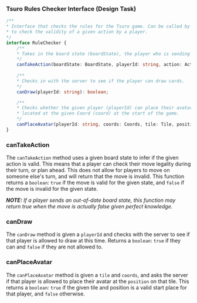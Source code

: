 ### Tsuro Rules Checker Interface (Design Task)

```ts
/**
* Interface that checks the rules for the Tsuro game. Can be called by a player, will ALWAYS be called by the referee
* to check the validity of a given action by a player.
*/
interface RuleChecker {
    /**
    * Takes in the board state (boardState), the player who is sending the action (playerId), and the action itself (action)
    */
    canTakeAction(boardState: BoardState, playerId: string, action: Action): boolean;
    
    /**
    * Checks in with the server to see if the player can draw cards.
    */
    canDraw(playerId: string): boolean;

    /**
    * Checks whether the given player (playerId) can place their avatar in the given position (position) at the tile (tile) 
    * located at the given Coord (coord) at the start of the game.
    */
    canPlaceAvatar(playerId: string, coords: Coords, tile: Tile, position: Position): boolean;
}
```
### canTakeAction
The `canTakeAction` method uses a given board state to infer if the given action is valid. This means that a player can check their move legality during their turn, or plan ahead. This does not allow for players to move on someone else's turn, and will return that the move is invalid. This function returns a `boolean`: `true` if the move is valid for the given state, and `false` if the move is invalid for the given state.

_**NOTE:** If a player sends an out-of-date board state, this function may return true when the move is actually false given perfect knowledge._

### canDraw
The `canDraw` method is given a `playerId` and checks with the server to see if that player is allowed to draw at this time. Returns a `boolean`: `true` if they can and `false` if they are not allowed to.

### canPlaceAvatar
The `canPlaceAvatar` method is given a `tile` and `coords`, and asks the server if that player is allowed to place their avatar at the `position` on that tile. This returns a `boolean`: `true` if the given tile and position is a valid start place for that player, and `false` otherwise.
